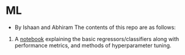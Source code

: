 # ML
- By Ishaan and Abhiram
The contents of this repo are as follows:
1. A [notebook](https://github.com/aquantumreality/ML/blob/main/ml.ipynb) explaining the basic regressors/classifiers along with performance metrics, and methods of hyperparameter tuning. 
 
